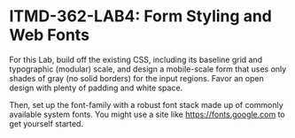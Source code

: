 # ITMD-362-LAB4: Form Styling and Web Fonts

For this Lab, build off the existing CSS, including its baseline grid and typographic (modular) scale, and design a mobile-scale form that uses only shades of gray (no solid borders) for the input regions. Favor an open design with plenty of padding and white space.

Then, set up the font-family with a robust font stack made up of commonly available system fonts. You might use a site like https://fonts.google.com to get yourself started.

